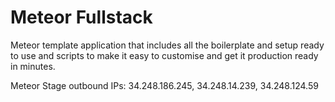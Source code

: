 # Meteor Fullstack

Meteor template application that includes all the boilerplate and setup ready to use and scripts to make it easy to customise and get it production ready in minutes.


Meteor Stage outbound IPs:
34.248.186.245, 34.248.14.239, 34.248.124.59
